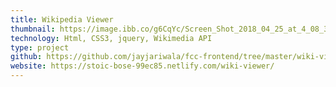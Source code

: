 ```yaml
---
title: Wikipedia Viewer
thumbnail: https://image.ibb.co/g6CqYc/Screen_Shot_2018_04_25_at_4_08_37_PM.png
technology: Html, CSS3, jquery, Wikimedia API
type: project
github: https://github.com/jayjariwala/fcc-frontend/tree/master/wiki-viewer
website: https://stoic-bose-99ec85.netlify.com/wiki-viewer/
---
```

